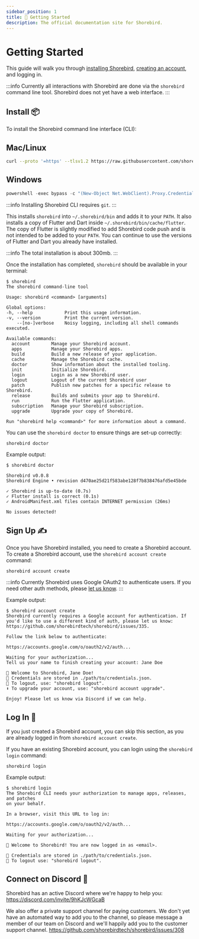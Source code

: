 ```yaml
---
sidebar_position: 1
title: 🚀 Getting Started
description: The official documentation site for Shorebird.
---
```


# Getting Started

This guide will walk you through [installing Shorebird](#install-📦), [creating an account](#sign-up-✍️), and logging in.

:::info
Currently all interactions with Shorebird are done via the `shorebird` command
line tool. Shorebird does not yet have a web interface.
:::

## Install 📦

To install the Shorebird command line interface (CLI):

## Mac/Linux

```bash
curl --proto '=https' --tlsv1.2 https://raw.githubusercontent.com/shorebirdtech/install/main/install.sh -sSf | bash
```

## Windows

```powershell
powershell -exec bypass -c "(New-Object Net.WebClient).Proxy.Credentials=[Net.CredentialCache]::DefaultNetworkCredentials;iwr -UseBasicParsing 'https://raw.githubusercontent.com/shorebirdtech/install/main/install.ps1'|iex"
```

:::info
Installing Shorebird CLI requires `git`.
:::

This installs `shorebird` into `~/.shorebird/bin` and adds it to your `PATH`. It
also installs a copy of Flutter and Dart inside
`~/.shorebird/bin/cache/flutter`. The copy of Flutter is slightly modified to
add Shorebird code push and is not intended to be added to your `PATH`. You can
continue to use the versions of Flutter and Dart you already have installed.

:::info
The total installation is about 300mb.
:::

Once the installation has completed, `shorebird` should be available in your
terminal:

```
$ shorebird
The shorebird command-line tool

Usage: shorebird <command> [arguments]

Global options:
-h, --help            Print this usage information.
-v, --version         Print the current version.
    --[no-]verbose    Noisy logging, including all shell commands executed.

Available commands:
  account        Manage your Shorebird account.
  apps           Manage your Shorebird apps.
  build          Build a new release of your application.
  cache          Manage the Shorebird cache.
  doctor         Show information about the installed tooling.
  init           Initialize Shorebird.
  login          Login as a new Shorebird user.
  logout         Logout of the current Shorebird user
  patch          Publish new patches for a specific release to Shorebird.
  release        Builds and submits your app to Shorebird.
  run            Run the Flutter application.
  subscription   Manage your Shorebird subscription.
  upgrade        Upgrade your copy of Shorebird.

Run "shorebird help <command>" for more information about a command.
```

You can use the `shorebird doctor` to ensure things are set-up correctly:

```
shorebird doctor
```

Example output:

```
$ shorebird doctor

Shorebird v0.0.8
Shorebird Engine • revision d470ae25d21f583abe128f7b838476afd5e45bde

✓ Shorebird is up-to-date (0.7s)
✓ Flutter install is correct (0.1s)
✓ AndroidManifest.xml files contain INTERNET permission (26ms)

No issues detected!
```

## Sign Up ✍️

Once you have Shorebird installed, you need to create a Shorebird account. To
create a Shorebird account, use the `shorebird account create` command:

```
shorebird account create
```

:::info
Currently Shorebird uses Google OAuth2 to authenticate users. If you need other
auth methods, please [let us
know](https://github.com/shorebirdtech/shorebird/issues/335).
:::

Example output:

```
$ shorebird account create
Shorebird currently requires a Google account for authentication. If you'd like to use a different kind of auth, please let us know: https://github.com/shorebirdtech/shorebird/issues/335.

Follow the link below to authenticate:

https://accounts.google.com/o/oauth2/v2/auth...

Waiting for your authorization...
Tell us your name to finish creating your account: Jane Doe

🎉 Welcome to Shorebird, Jane Doe!
🔑 Credentials are stored in ./path/to/credentials.json.
🚪 To logout, use: "shorebird logout".
⬆️ To upgrade your account, use: "shorebird account upgrade".

Enjoy! Please let us know via Discord if we can help.
```

## Log In 🔑

If you just created a Shorebird account, you can skip this section, as you
are already logged in from `shorebird account create`.

If you have an existing Shorebird account, you can login using the
`shorebird login` command:

```
shorebird login
```

Example output:

```
$ shorebird login
The Shorebird CLI needs your authorization to manage apps, releases, and patches
on your behalf.

In a browser, visit this URL to log in:

https://accounts.google.com/o/oauth2/v2/auth...

Waiting for your authorization...

🎉 Welcome to Shorebird! You are now logged in as <email>.

🔑 Credentials are stored in ./path/to/credentials.json.
🚪 To logout use: "shorebird logout".
```

## Connect on Discord 🤝

Shorebird has an active Discord where we're happy to help you:
https://discord.com/invite/9hKJcWGcaB

We also offer a private support channel for paying customers. We don't yet have
an automated way to add you to the channel, so please message a member of our
team on Discord and we'll happily add you to the customer support channel.
https://github.com/shorebirdtech/shorebird/issues/308
